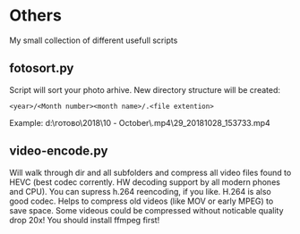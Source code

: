 # Others
My small collection of different usefull scripts

## fotosort.py
Script will sort your photo arhive. New directory structure will be created:
```
<year>/<Month number><month name>/.<file extention>
```
Example:
d:\готово\2018\10 - October\\.mp4\29_20181028_153733.mp4

## video-encode.py
Will walk through dir and all subfolders and compress all video files found to HEVC (best codec corrently. HW decoding support by all modern phones and CPU). 
You can supress h.264 reencoding, if you like. H.264 is also good codec. Helps to compress old videos (like MOV or early MPEG) to save space. Some videous could be compressed without noticable quality drop 20x!
You should install ffmpeg first!
